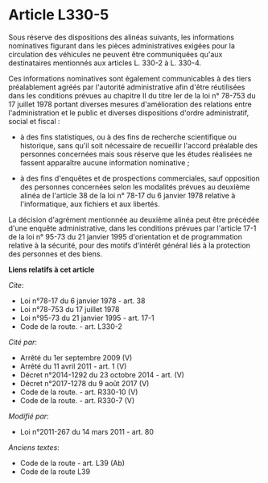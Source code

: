 # Article L330-5

Sous réserve des dispositions des alinéas suivants, les informations nominatives figurant dans les pièces administratives
exigées pour la circulation des véhicules ne peuvent être communiquées qu'aux destinataires mentionnés aux articles L. 330-2
à L. 330-4. 

Ces informations nominatives sont également communicables à des tiers préalablement agréés par l'autorité administrative afin
d'être réutilisées dans les conditions prévues au chapitre II du titre Ier de la loi n° 78-753 du 17 juillet 1978 portant
diverses mesures d'amélioration des relations entre l'administration et le public et diverses dispositions d'ordre
administratif, social et fiscal :

- à des fins statistiques, ou à des fins de recherche scientifique ou historique, sans qu'il soit nécessaire de recueillir
l'accord préalable des personnes concernées mais sous réserve que les études réalisées ne fassent apparaître aucune
information nominative ;

- à des fins d'enquêtes et de prospections commerciales, sauf opposition des personnes concernées selon les modalités prévues
au deuxième alinéa de l'article 38 de la loi n° 78-17 du 6 janvier 1978 relative à l'informatique, aux fichiers et aux
libertés. 

La décision d'agrément mentionnée au deuxième alinéa peut être précédée d'une enquête administrative, dans les conditions
prévues par l'article 17-1 de la loi n° 95-73 du 21 janvier 1995 d'orientation et de programmation relative à la sécurité,
pour des motifs d'intérêt général liés à la protection des personnes et des biens.

**Liens relatifs à cet article**

_Cite_:

  - Loi n°78-17 du 6 janvier 1978 - art. 38
  - Loi n°78-753 du 17 juillet 1978
  - Loi n°95-73 du 21 janvier 1995 - art. 17-1
  - Code de la route. - art. L330-2

_Cité par_:

  - Arrêté du 1er septembre 2009 (V)
  - Arrêté du 11 avril 2011 - art. 1 (V)
  - Décret n°2014-1292 du 23 octobre 2014 - art. (V)
  - Décret n°2017-1278 du 9 août 2017 (V)
  - Code de la route. - art. R330-10 (V)
  - Code de la route. - art. R330-7 (V)

_Modifié par_:

  - Loi n°2011-267 du 14 mars 2011 - art. 80

_Anciens textes_:

  - Code de la route - art. L39 (Ab)
  - Code de la route L39
